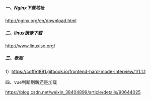 ##### 一、Nginx下载地址

http://nginx.org/en/download.html

##### 二、linux镜像下载

http://www.linuxiso.org/

##### 三、教程

1）https://coffe1891.gitbook.io/frontend-hard-mode-interview/1/1.1.1

四、vue判断刷新还是加载

https://blog.csdn.net/weixin_38404899/article/details/90644025